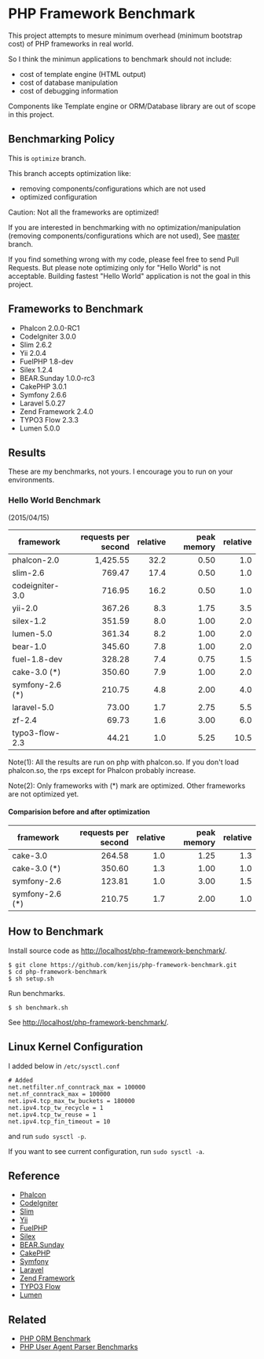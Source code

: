 # PHP Framework Benchmark

This project attempts to mesure minimum overhead (minimum bootstrap cost) of PHP frameworks in real world.

So I think the minimun applications to benchmark should not include:

* cost of template engine (HTML output)
* cost of database manipulation
* cost of debugging information

Components like Template engine or ORM/Database library are out of scope in this project.

## Benchmarking Policy

This is `optimize` branch.

This branch accepts optimization like:

* removing components/configurations which are not used
* optimized configuration

Caution: Not all the frameworks are optimized!

If you are interested in benchmarking with no optimization/manipulation (removing components/configurations which are not used), See [master](https://github.com/kenjis/php-framework-benchmark/) branch.

If you find something wrong with my code, please feel free to send Pull Requests. But please note optimizing only for "Hello World" is not acceptable. Building fastest "Hello World" application is not the goal in this project.

## Frameworks to Benchmark

* Phalcon 2.0.0-RC1
* CodeIgniter 3.0.0
* Slim 2.6.2
* Yii 2.0.4
* FuelPHP 1.8-dev
* Silex 1.2.4
* BEAR.Sunday 1.0.0-rc3
* CakePHP 3.0.1
* Symfony 2.6.6
* Laravel 5.0.27
* Zend Framework 2.4.0
* TYPO3 Flow 2.3.3
* Lumen 5.0.0

## Results

These are my benchmarks, not yours. I encourage you to run on your environments.

### Hello World Benchmark

(2015/04/15)

|framework          |requests per second|relative|peak memory|relative|
|-------------------|------------------:|-------:|----------:|-------:|
|phalcon-2.0        |           1,425.55|    32.2|       0.50|     1.0|
|slim-2.6           |             769.47|    17.4|       0.50|     1.0|
|codeigniter-3.0    |             716.95|    16.2|       0.50|     1.0|
|yii-2.0            |             367.26|     8.3|       1.75|     3.5|
|silex-1.2          |             351.59|     8.0|       1.00|     2.0|
|lumen-5.0          |             361.34|     8.2|       1.00|     2.0|
|bear-1.0           |             345.60|     7.8|       1.00|     2.0|
|fuel-1.8-dev       |             328.28|     7.4|       0.75|     1.5|
|cake-3.0        (*)|             350.60|     7.9|       1.00|     2.0|
|symfony-2.6     (*)|             210.75|     4.8|       2.00|     4.0|
|laravel-5.0        |              73.00|     1.7|       2.75|     5.5|
|zf-2.4             |              69.73|     1.6|       3.00|     6.0|
|typo3-flow-2.3     |              44.21|     1.0|       5.25|    10.5|

Note(1): All the results are run on php with phalcon.so. If you don't load phalcon.so, the rps except for Phalcon probably increase.

Note(2): Only frameworks with (*) mark are optimized. Other frameworks are not optimized yet.

#### Comparision before and after optimization

|framework          |requests per second|relative|peak memory|relative|
|-------------------|------------------:|-------:|----------:|-------:|
|cake-3.0           |             264.58|     1.0|       1.25|     1.3|
|cake-3.0 (*)       |             350.60|     1.3|       1.00|     1.0|
|symfony-2.6        |             123.81|     1.0|       3.00|     1.5|
|symfony-2.6 (*)    |             210.75|     1.7|       2.00|     1.0|

## How to Benchmark

Install source code as <http://localhost/php-framework-benchmark/>.

~~~
$ git clone https://github.com/kenjis/php-framework-benchmark.git
$ cd php-framework-benchmark
$ sh setup.sh
~~~

Run benchmarks.

~~~
$ sh benchmark.sh
~~~

See <http://localhost/php-framework-benchmark/>.

## Linux Kernel Configuration

I added below in `/etc/sysctl.conf`

~~~
# Added
net.netfilter.nf_conntrack_max = 100000
net.nf_conntrack_max = 100000
net.ipv4.tcp_max_tw_buckets = 180000
net.ipv4.tcp_tw_recycle = 1
net.ipv4.tcp_tw_reuse = 1
net.ipv4.tcp_fin_timeout = 10
~~~

and run `sudo sysctl -p`.

If you want to see current configuration, run `sudo sysctl -a`.

## Reference

* [Phalcon](http://phalconphp.com/)
* [CodeIgniter](http://www.codeigniter.com/)
* [Slim](http://www.slimframework.com/)
* [Yii](http://www.yiiframework.com/)
* [FuelPHP](http://fuelphp.com/)
* [Silex](http://silex.sensiolabs.org/)
* [BEAR.Sunday](https://bearsunday.github.io/)
* [CakePHP](http://cakephp.org/)
* [Symfony](http://symfony.com/)
* [Laravel](http://laravel.com/)
* [Zend Framework](http://framework.zend.com/)
* [TYPO3 Flow](http://flow.typo3.org/)
* [Lumen](http://lumen.laravel.com/)

## Related

* [PHP ORM Benchmark](https://github.com/kenjis/php-orm-benchmark)
* [PHP User Agent Parser Benchmarks](https://github.com/kenjis/user-agent-parser-benchmarks)
